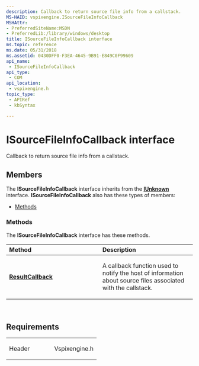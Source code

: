 ```yaml
---
description: Callback to return source file info from a callstack.
MS-HAID: vspixengine.ISourceFileInfoCallback
MSHAttr:
- PreferredSiteName:MSDN
- PreferredLib:/library/windows/desktop
title: ISourceFileInfoCallback interface
ms.topic: reference
ms.date: 05/31/2018
ms.assetid: 0430DFF0-F3EA-4645-9B91-E849C0F99609
api_name: 
 - ISourceFileInfoCallback
api_type: 
 - COM
api_location: 
 - vspixengine.h
topic_type: 
 - APIRef
 - kbSyntax

---
```


# <span id="vspixengine.isourcefileinfocallback"></span>ISourceFileInfoCallback interface

Callback to return source file info from a callstack.

## Members

The **ISourceFileInfoCallback** interface inherits from the [**IUnknown**](/windows/desktop/api/unknwn/nn-unknwn-iunknown) interface. **ISourceFileInfoCallback** also has these types of members:

-   [Methods](#methods)

### <span id="methods"></span>Methods

The **ISourceFileInfoCallback** interface has these methods.

<table><colgroup><col style="width: 50%" /><col style="width: 50%" /></colgroup><thead><tr class="header"><th style="text-align: left;">Method</th><th style="text-align: left;">Description</th></tr></thead><tbody><tr class="odd"><td style="text-align: left;"><a href="/windows/desktop/direct3dtools/isourcefileinfocallback-resultcallback-dword-sourcefileinfo-arr"><strong>ResultCallback</strong></a></td><td style="text-align: left;"><p>A callback function used to notify the host of information about source files associated with the callstack.</p></td></tr></tbody></table>

 

## Requirements

<table><colgroup><col style="width: 50%" /><col style="width: 50%" /></colgroup><tbody><tr class="odd"><td><p>Header</p></td><td>Vspixengine.h</td></tr></tbody></table>

 

 
